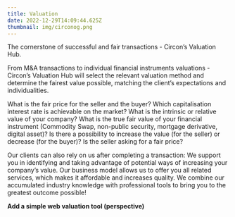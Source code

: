 ```yaml
---
title: Valuation
date: 2022-12-29T14:09:44.625Z
thumbnail: img/circonog.png
---
```

The cornerstone of successful and fair transactions - Circon’s Valuation Hub. 



From M&A transactions to individual financial instruments valuations - Circon’s Valuation Hub will select the relevant valuation method and determine the fairest value possible, matching the client’s expectations and individualities. 



What is the fair price for the seller and the buyer? Which capitalisation interest rate is achievable on the market? What is the intrinsic or relative value of your company? What is the true fair value of your financial instrument (Commodity Swap, non-public security, mortgage derivative, digital asset)? Is there a possibility to increase the value (for the seller) or decrease (for the buyer)? Is the seller asking for a fair price?



Our clients can also rely on us after completing a transaction: We support you in identifying and taking advantage of potential ways of increasing your company’s value. Our business model allows us to offer you all related services, which makes it affordable and increases quality. We combine our accumulated industry knowledge with professional tools to bring you to the greatest outcome possible!



**Add a simple web valuation tool (perspective)**